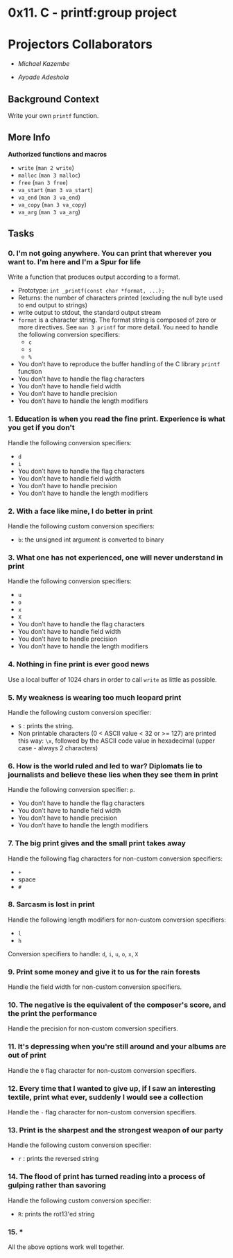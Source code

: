 # **0x11. C - printf:group project**

# Projectors Collaborators
* *Michael Kazembe*

* *Ayoade Adeshola* 


## Background Context
Write your own `printf` function.

## More Info
**Authorized functions and macros**

- `write` (`man 2 write`)
- `malloc` (`man 3 malloc`)
- `free` (`man 3 free`)
- `va_start` (`man 3 va_start`)
- `va_end` (`man 3 va_end`)
- `va_copy` (`man 3 va_copy`)
- `va_arg` (`man 3 va_arg`)

## Tasks

### 0. I'm not going anywhere. You can print that wherever you want to. I'm here and I'm a Spur for life

Write a function that produces output according to a format.

- Prototype: `int _printf(const char *format, ...);`
- Returns: the number of characters printed (excluding the null byte used to end output to strings)
- write output to stdout, the standard output stream
- `format` is a character string. The format string is composed of zero or more directives. See `man 3 printf` for more detail. You need to handle the following conversion specifiers:
    - `c`
    - `s`
    - `%`
- You don’t have to reproduce the buffer handling of the C library `printf` function
- You don’t have to handle the flag characters
- You don’t have to handle field width
- You don’t have to handle precision
- You don’t have to handle the length modifiers

### 1. Education is when you read the fine print. Experience is what you get if you don't

Handle the following conversion specifiers:

- `d`
- `i`
- You don’t have to handle the flag characters
- You don’t have to handle field width
- You don’t have to handle precision
- You don’t have to handle the length modifiers

### 2. With a face like mine, I do better in print

Handle the following custom conversion specifiers:

- `b`: the unsigned int argument is converted to binary

### 3. What one has not experienced, one will never understand in print

Handle the following conversion specifiers:

- `u`
- `o`
- `x`
- `X`
- You don’t have to handle the flag characters
- You don’t have to handle field width
- You don’t have to handle precision
- You don’t have to handle the length modifiers

### 4. Nothing in fine print is ever good news

Use a local buffer of 1024 chars in order to call `write` as little as possible.

### 5. My weakness is wearing too much leopard print

Handle the following custom conversion specifier:

- `S` : prints the string.
- Non printable characters (0 &lt; ASCII value &lt; 32 or &gt;= 127) are printed this way: `\x`, followed by the ASCII code value in hexadecimal (upper case - always 2 characters)

### 6. How is the world ruled and led to war? Diplomats lie to journalists and believe these lies when they see them in print

Handle the following conversion specifier: `p`.

- You don’t have to handle the flag characters
- You don’t have to handle field width
- You don’t have to handle precision
- You don’t have to handle the length modifiers

### 7. The big print gives and the small print takes away

Handle the following flag characters for non-custom conversion specifiers:

- `+`
- space
- `#`

### 8. Sarcasm is lost in print

Handle the following length modifiers for non-custom conversion specifiers:

- `l`
- `h`

Conversion specifiers to handle: `d`, `i`, `u`, `o`, `x`, `X`

### 9. Print some money and give it to us for the rain forests

Handle the field width for non-custom conversion specifiers.

### 10. The negative is the equivalent of the composer's score, and the print the performance

Handle the precision for non-custom conversion specifiers.

### 11. It's depressing when you're still around and your albums are out of print

Handle the `0` flag character for non-custom conversion specifiers.

### 12. Every time that I wanted to give up, if I saw an interesting textile, print what ever, suddenly I would see a collection

Handle the `-` flag character for non-custom conversion specifiers.

### 13. Print is the sharpest and the strongest weapon of our party

Handle the following custom conversion specifier:

- `r` : prints the reversed string

### 14. The flood of print has turned reading into a process of gulping rather than savoring

Handle the following custom conversion specifier:

- `R`: prints the rot13'ed string

### 15. \*

All the above options work well together.

